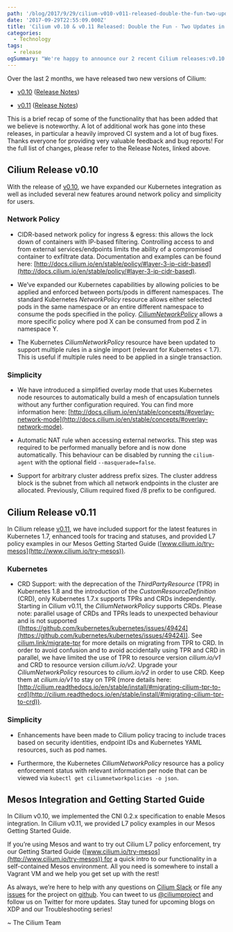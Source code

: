 ```yaml
---
path: '/blog/2017/9/29/cilium-v010-v011-released-double-the-fun-two-updates-in-one'
date: '2017-09-29T22:55:09.000Z'
title: 'Cilium v0.10 & v0.11 Released: Double the Fun - Two Updates in One!'
categories:
  - Technology
tags:
  - release
ogSummary: "We're happy to announce our 2 recent Cilium releases:v0.10 and v0.11! This is a brief recap of noteworthy functionality, including the expansion of Network Policy, simplifying deployments, Kubernetes integration updates, and Mesos integration."
---
```


Over the last 2 months, we have released two new versions of Cilium:

- [v0.10](#cilium0.10) ([Release Notes](https://github.com/cilium/cilium/releases/tag/v0.10.0))

- [v0.11](#cilium0.11) ([Release Notes](https://github.com/cilium/cilium/releases/tag/v0.11))

This is a brief recap of some of the functionality that has been added that we believe is noteworthy. A lot of additional work has gone into these releases, in particular a heavily improved CI system and a lot of bug fixes. Thanks everyone for providing very valuable feedback and bug reports! For the full list of changes, please refer to the Release Notes, linked above.

## Cilium Release v0.10

With the release of [v0.10](https://github.com/cilium/cilium/releases/tag/v0.10.0), we have expanded our Kubernetes integration as well as included several new features around network policy and simplicity for users.

### Network Policy

- CIDR-based network policy for ingress & egress: this allows the lock down of containers with IP-based filtering. Controlling access to and from external services/endpoints limits the ability of a compromised container to exfiltrate data. Documentation and examples can be found here: [http://docs.cilium.io/en/stable/policy/#layer-3-ip-cidr-based](http://docs.cilium.io/en/stable/policy/#layer-3-ip-cidr-based).

- We’ve expanded our Kubernetes capabilities by allowing policies to be applied and enforced between ports/pods in different namespaces. The standard Kubernetes _NetworkPolicy_ resource allows either selected pods in the same namespace or an entire different namespace to consume the pods specified in the policy. _[CiliumNetworkPolicy](http://docs.cilium.io/en/stable/policy/)_ allows a more specific policy where pod X can be consumed from pod Z in namespace Y.

- The Kubernetes _CiliumNetworkPolicy_ resource have been updated to support multiple rules in a single import (relevant for Kubernetes < 1.7). This is useful if multiple rules need to be applied in a single transaction.

### Simplicity

- We have introduced a simplified overlay mode that uses Kubernetes node resources to automatically build a mesh of encapsulation tunnels without any further configuration required. You can find more information here: [http://docs.cilium.io/en/stable/concepts/#overlay-network-mode](http://docs.cilium.io/en/stable/concepts/#overlay-network-mode).

- Automatic NAT rule when accessing external networks. This step was required to be performed manually before and is now done automatically. This behaviour can be disabled by running the `cilium-agent` with the optional field <nobr data-preserve-html-node="true">`--masquerade=false`</nobr>.

- Support for arbitrary cluster address prefix sizes. The cluster address block is the subnet from which all network endpoints in the cluster are allocated. Previously, Cilium required fixed /8 prefix to be configured.

## Cilium Release v0.11

In Cilium release [v0.11](https://github.com/cilium/cilium/releases/tag/v0.11), we have included support for the latest features in Kubernetes 1.7, enhanced tools for tracing and statuses, and provided L7 policy examples in our Mesos Getting Started Guide ([www.cilium.io/try-mesos](http://www.cilium.io/try-mesos)).

### Kubernetes

- CRD Support: with the deprecation of the _ThirdPartyResource_ (TPR) in Kubernetes 1.8 and the introduction of the _CustomResourceDefinition_ (CRD), only Kubernetes 1.7.x supports TPRs and CRDs independently. Starting in Cilium v0.11, the _CiliumNetworkPolicy_ supports CRDs. Please note: parallel usage of CRDs and TPRs leads to unexpected behaviour and is not supported ([https://github.com/kubernetes/kubernetes/issues/49424](https://github.com/kubernetes/kubernetes/issues/49424)). See <nobr data-preserve-html-node="true">[cilium.link/migrate-tpr](http://cilium.link/migrate-tpr)</nobr> for more details on migrating from TPR to CRD. In order to avoid confusion and to avoid accidentally using TPR and CRD in parallel, we have limited the use of TPR to resource version _cilium.io/v1_ and CRD to resource version _cilium.io/v2_. Upgrade your _CiliumNetworkPolicy_ resources to _cilium.io/v2_ in order to use CRD. Keep them at _cilium.io/v1_ to stay on TPR (more details here: [http://cilium.readthedocs.io/en/stable/install/#migrating-cilium-tpr-to-crd](http://cilium.readthedocs.io/en/stable/install/#migrating-cilium-tpr-to-crd)).

### Simplicity

- Enhancements have been made to Cilium policy tracing to include traces based on security identities, endpoint IDs and Kubernetes YAML resources, such as pod names.

- Furthermore, the Kubernetes _CiliumNetworkPolicy_ resource has a policy enforcement status with relevant information per node that can be viewed via `kubectl get ciliumnetworkpolicies -o json`.

## Mesos Integration and Getting Started Guide

In Cilium v0.10, we implemented the CNI 0.2.x specification to enable Mesos integration. In Cilium v0.11, we provided L7 policy examples in our Mesos Getting Started Guide.

If you’re using Mesos and want to try out Cilium L7 policy enforcement, try our Getting Started Guide ([www.cilium.io/try-mesos](http://www.cilium.io/try-mesos)) for a quick intro to our functionality in a self-contained Mesos environment. All you need is somewhere to install a Vagrant VM and we help you get set up with the rest!

As always, we’re here to help with any questions on [Cilium Slack](https://cilium.herokuapp.com/) or file any [issues](https://github.com/cilium/cilium/issues) for the project on [github](https://github.com/cilium/cilium). You can tweet to us [@ciliumproject](https://twitter.com/ciliumproject) and follow us on Twitter for more updates. Stay tuned for upcoming blogs on XDP and our Troubleshooting series!

~ The Cilium Team
